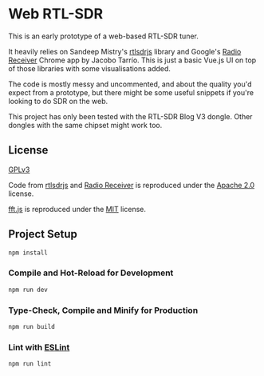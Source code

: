 # Web RTL-SDR

This is an early prototype of a web-based RTL-SDR tuner.

It heavily relies on Sandeep Mistry's [rtlsdrjs](https://github.com/sandeepmistry/rtlsdrjs) library and Google's 
[Radio Receiver](https://github.com/google/radioreceiver) Chrome app by Jacobo Tarrío. This is just a basic Vue.js UI on top 
of those libraries with some visualisations added.

The code is mostly messy and uncommented, and about the quality you'd expect from a prototype, but there might be some
useful snippets if you're looking to do SDR on the web.

This project has only been tested with the RTL-SDR Blog V3 dongle. Other dongles with the same chipset might work too.

## License 

[GPLv3](https://www.gnu.org/licenses/gpl-3.0.en.html)

Code from [rtlsdrjs](https://github.com/sandeepmistry/rtlsdrjs) and 
[Radio Receiver](https://github.com/google/radioreceiver) is reproduced under the [Apache 2.0](https://www.apache.org/licenses/LICENSE-2.0) license.

[fft.js](https://www.nayuki.io/page/free-small-fft-in-multiple-languages) is reproduced under the [MIT](https://opensource.org/license/mit) license.

## Project Setup

```sh
npm install
```

### Compile and Hot-Reload for Development

```sh
npm run dev
```

### Type-Check, Compile and Minify for Production

```sh
npm run build
```

### Lint with [ESLint](https://eslint.org/)

```sh
npm run lint
```